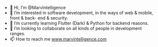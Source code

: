 - 👋 Hi, I’m @MarvIntelligence
- 👀 I’m interested in software development, in the ways of web & mobile, front & back- end & security.
- 🌱 I’m currently learning Flutter (Dark) & Python for backend reasons.
- 💞️ I’m looking to collaborate on all kinds of people in development ranges.
- 📫 How to reach me www.marvintelligence.com

<!---
@Author - Marv|Intelligence
--->

